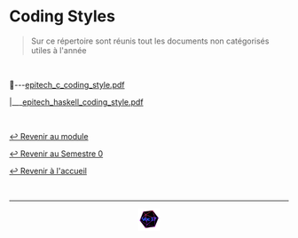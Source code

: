 # Coding Styles

> Sur ce répertoire sont réunis tout les documents non catégorisés utiles à l'année

<br>

📂---[epitech_c_coding_style.pdf](https://github.com/Studio-17/Epitech-Subjects/blob/main/Semestre_0/DOCUMENTS/Coding_styles/epitech_c_coding_style.pdf)

|\_\_\_[epitech_haskell_coding_style.pdf](https://github.com/Studio-17/Epitech-Subjects/blob/main/Semestre_0/DOCUMENTS/Coding_styles/epitech_haskell_coding_style.pdf)

<br>

[↩️ Revenir au module](https://github.com/Studio-17/Epitech-Subjects/tree/main/Semestre_0/DOCUMENTS)

[↩️ Revenir au Semestre 0](https://github.com/Studio-17/Epitech-Subjects/tree/main/Semestre_0)

[↩️ Revenir à l'accueil](https://github.com/Studio-17/Epitech-Subjects)

<br>

---

<div align="center">

<a href="https://github.com/Studio-17" target="_blank"><img src="../../../voc17.gif" width="40"></a>

</div>
